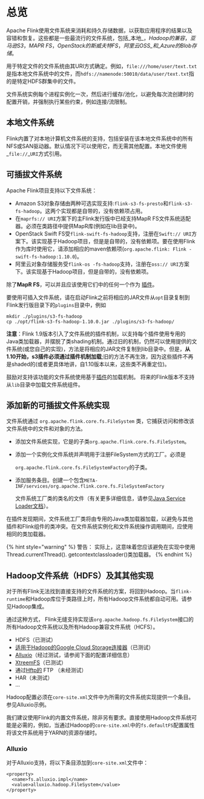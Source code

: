 # 总览

Apache Flink使用文件系统来消耗和持久存储数据，以获取应用程序的结果以及容错和恢复。这些都是一些最流行的文件系统，包括_本地_，_Hadoop的兼容_，_亚马逊S3_，_MAPR FS_，_OpenStack的斯威夫特FS_，_阿里云OSS_和_Azure的Blob存储_。

用于特定文件的文件系统由其URI方式确定。例如，`file:///home/user/text.txt`是指本地文件系统中的文件，而`hdfs://namenode:50010/data/user/text.txt`指的是特定HDFS群集中的文件。

文件系统实例每个进程实例化一次，然后进行缓存/池化，以避免每次流创建时的配置开销，并强制执行某些约束，例如连接/流限制。

## 本地文件系统

 Flink内置了对本地计算机文件系统的支持，包括安装在该本地文件系统中的所有NFS或SAN驱动器。默认情况下可以使用它，而无需其他配置。本地文件使用_`file://`_`URI`方式引用。

## 可插拔文件系统

Apache Flink项目支持以下文件系统：

* Amazon S3对象存储由两种可选实现支持:`flink-s3-fs-presto`和`flink-s3-fs-hadoop`。这两个实现都是自带的，没有依赖项占用。
* 在`maprfs:// URI`方案下的主Flink发行版中已经支持MapR FS文件系统适配器。必须在类路径中提供MapR库\(例如在lib目录中\)。
* OpenStack Swift FS受`flink-swift-fs-hadoop`支持，注册在`Swift:// URI`方案下。该实现基于Hadoop项目，但是是自带的，没有依赖项。要在使用Flink作为库时使用它，请添加相应的maven依赖项\(`org.apache.flink: Flink -swift-fs-hadoop:1.10.0`\)。
* 阿里云对象存储服务受`flink-os -fs-hadoop`支持，注册在`oss:// URI`方案下。该实现基于Hadoop项目，但是自带的，没有依赖项。

除了**MapR FS**，可以并且应该使用它们中的任何一个作为 [插件](https://ci.apache.org/projects/flink/flink-docs-release-1.10/ops/plugins.html)。

要使用可插入文件系统，请在启动Flink之前将相应的JAR文件从`opt`目录复制到Flink发行版目录下的`plugins`目录中，例如

```text
mkdir ./plugins/s3-fs-hadoop
cp ./opt/flink-s3-fs-hadoop-1.10.0.jar ./plugins/s3-fs-hadoop/
```

 **注意**：Flink 1.9版本引入了文件系统的插件机制，以支持每个插件使用专用的Java类加载器，并摆脱了类shading机制。通过旧的机制，仍然可以使用提供的文件系统\(或您自己的实现\)，方法是将相应的JAR文件复制到lib目录中。但是，**从1.10开始，s3插件必须通过插件机制加载**;旧的方法不再生效，因为这些插件不再是shaded的\(或者更具体地讲，自1.10版本以来，这些类不再重定位\)。

鼓励对支持该功能的文件系统使用基于[插件](https://ci.apache.org/projects/flink/flink-docs-release-1.10/ops/plugins.html)的加载机制。 将来的Flink版本不支持从`lib`目录中加载文件系统组件。

## 添加新的可插拔文件系统实现

文件系统通过 `org.apache.flink.core.fs.FileSystem` 类，它捕获访问和修改该文件系统中的文件和对象的方法。

* 添加文件系统实现，它是的子类`org.apache.flink.core.fs.FileSystem`。
* 添加一个实例化文件系统并声明用于注册FileSystem方式的工厂。必须是

  `org.apache.flink.core.fs.FileSystemFactory`的子类。

* 添加服务条目。创建一个包含`META-INF/services/org.apache.flink.core.fs.FileSystemFactory`

  文件系统工厂类的类名的文件（有关更多详细信息，请参见[Java Service Loader文档](https://docs.oracle.com/javase/8/docs/api/java/util/ServiceLoader.html)）。

在插件发现期间，文件系统工厂类将由专用的Java类加载器加载，以避免与其他插件和Flink组件的类冲突。在文件系统实例化和文件系统操作调用期间，应使用相同的类加载器。

{% hint style="warning" %}
警告： 实际上，这意味着您应该避免在实现中使用Thread.currentThread\(\). getcontextclassloader\(\)类加载器。
{% endhint %}

## Hadoop文件系统（HDFS）及其其他实现

对于所有Flink无法找到直接支持的文件系统的方案，将回到Hadoop。当`flink-runtime`和Hadoop库位于类路径上时，所有Hadoop文件系统都自动可用。请参见Hadoop集成。

通过这种方式， Flink无缝支持实现该`org.apache.hadoop.fs.FileSystem`接口的所有Hadoop文件系统以及所有Hadoop兼容文件系统（HCFS）。

* HDFS（已测试）
* [适用于Hadoop的Google Cloud Storage连接器](https://cloud.google.com/hadoop/google-cloud-storage-connector)（已测试）
* [Alluxio](http://alluxio.org/)（经过测试，请参阅下面的配置详细信息）
* [XtreemFS](http://www.xtreemfs.org/)（已测试）
* 通过[Hftp的](http://hadoop.apache.org/docs/r1.2.1/hftp.html) FTP （未经测试）
* HAR（未测试）
* …

Hadoop配置必须在`core-site.xml`文件中为所需的文件系统实现提供一个条目。参见Alluxio示例。

我们建议使用Flink的内置文件系统，除非另有要求。直接使用Hadoop文件系统可能是必需的，例如，当通过Hadoop的`core-site.xml`中的`fs.defaultFS`配置属性将该文件系统用于YARN的资源存储时。

### Alluxio

 对于Alluxio支持，将以下条目添加到`core-site.xml`文件中：

```text
<property>
  <name>fs.alluxio.impl</name>
  <value>alluxio.hadoop.FileSystem</value>
</property>
```


